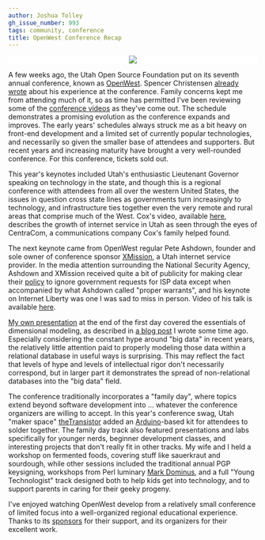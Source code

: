 ```yaml
---
author: Joshua Tolley
gh_issue_number: 993
tags: community, conference
title: OpenWest Conference Recap
---
```


<div class="separator" style="clear: both; text-align: center; background-color: #FFFFFF"><a href="/blog/2014/06/10/openwest-conference-recap/image-0.png" imageanchor="1" style="margin-left: 1em; margin-right: 1em;"><img border="0" src="/blog/2014/06/10/openwest-conference-recap/image-0.png"/></a></div>

A few weeks ago, the Utah Open Source Foundation put on its seventh annual conference, known as [OpenWest](http://www.openwest.org/). Spencer Christensen [already wrote](http://blog.endpoint.com/2014/05/highlights-of-openwest-conference-2014.html) about his experience at the conference. Family concerns kept me from attending much of it, so as time has permitted I've been reviewing some of the [conference videos](http://blog.endpoint.com/2014/05/highlights-of-openwest-conference-2014.html) as they've come out. The schedule demonstrates a promising evolution as the conference expands and improves. The early years' schedules always struck me as a bit heavy on front-end development and a limited set of currently popular technologies, and necessarily so given the smaller base of attendees and supporters. But recent years and increasing maturity have brought a very well-rounded conference. For this conference, tickets sold out.

This year's keynotes included Utah's enthusiastic Lieutenant Governor speaking on technology in the state, and though this is a regional conference with attendees from all over the western United States, the issues in question cross state lines as governments turn increasingly to technology, and infrastructure ties together even the very remote and rural areas that comprise much of the West. Cox's video, available [here](http://www.youtube.com/watch?v=TiEddaKOwo4), describes the growth of internet service in Utah as seen through the eyes of CentraCom, a communications company Cox's family helped found.

The next keynote came from OpenWest regular Pete Ashdown, founder and sole owner of conference sponsor [XMission](http://xmission.com/), a Utah internet service provider. In the media attention surrounding the National Security Agency, Ashdown and XMission received quite a bit of publicity for making clear their [policy](http://blog.endpoint.com/2014/05/highlights-of-openwest-conference-2014.html) to ignore government requests for ISP data except when accompanied by what Ashdown called "proper warrants", and his keynote on Internet Liberty was one I was sad to miss in person. Video of his talk is available [here](http://www.youtube.com/watch?v=tl3muxsiSP0).

[My own presentation](http://www.youtube.com/watch?v=144K_RGBbQw) at the end of the first day covered the essentials of dimensional modeling, as described in [a blog post](http://blog.endpoint.com/2013/05/dimensional-modeling.html) I wrote some time ago. Especially considering the constant hype around "big data" in recent years, the relatively little attention paid to properly modeling those data within a relational database in useful ways is surprising. This may reflect the fact that levels of hype and levels of intellectual rigor don't necessarily correspond, but in larger part it demonstrates the spread of non-relational databases into the "big data" field.

The conference traditionally incorporates a "family day", where topics extend beyond software development into ... whatever the conference organizers are willing to accept. In this year's conference swag, Utah "maker space" [theTransistor](http://thetransistor.com/) added an [Arduino](http://www.arduino.cc/)-based kit for attendees to solder together. The family day track also featured presentations and labs specifically for younger nerds, beginner development classes, and interesting projects that don't really fit in other tracks. My wife and I held a workshop on fermented foods, covering stuff like sauerkraut and sourdough, while other sessions included the traditional annual PGP keysigning, workshops from Perl luminary [Mark Dominus](http://blog.plover.com/), and a full "Young Technologist" track designed both to help kids get into technology, and to support parents in caring for their geeky progeny.

I've enjoyed watching OpenWest develop from a relatively small conference of limited focus into a well-organized regional educational experience. Thanks to its [sponsors](http://www.openwest.org/our-sponsors/) for their support, and its organizers for their excellent work.
